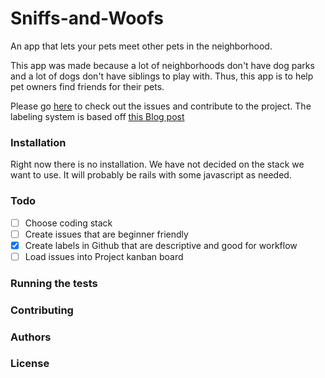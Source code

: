 # Sniffs-and-Woofs

An app that lets your pets meet other pets in the neighborhood.

This app was made because a lot of neighborhoods don't have dog parks and a lot of dogs don't have siblings to play with. Thus, this app is to help pet owners find friends for their pets.

Please go [here](https://github.com/SuperJones/Sniffs-and-Woofs/issues) to check out the issues and contribute to the project.
The labeling system is based off [this Blog post](https://medium.com/@dave_lunny/sane-github-labels-c5d2e6004b63)

### Installation

Right now there is no installation. We have not decided on the stack we want to use. It will probably be rails with some javascript as needed.

### Todo

- [ ] Choose coding stack
- [ ] Create issues that are beginner friendly
- [x] Create labels in Github that are descriptive and good for workflow
- [ ] Load issues into Project kanban board

### Running the tests

### Contributing

### Authors

### License

